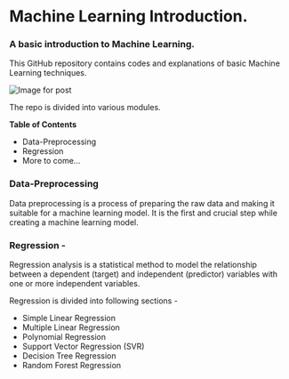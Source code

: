 # Machine Learning Introduction.
### A basic introduction to Machine Learning.
This GitHub repository contains codes and explanations of basic Machine Learning techniques.

![Image for post](https://miro.medium.com/max/60/1*cG6U1qstYDijh9bPL42e-Q.jpeg?q=20)

The repo is divided into various modules.

**Table of Contents**
- Data-Preprocessing
- Regression
- More to come...

### Data-Preprocessing
Data preprocessing is a process of preparing the raw data and making it suitable for a machine learning model. It is the first and crucial step while creating a machine learning model.

### Regression -
Regression analysis is a statistical method to model the relationship between a dependent (target) and independent (predictor) variables with one or more independent variables.

Regression is divided into following sections -
- Simple Linear Regression
- Multiple Linear Regression
- Polynomial Regression
- Support Vector Regression (SVR)
- Decision Tree Regression
- Random Forest Regression
